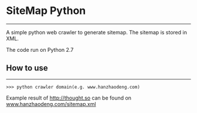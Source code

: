 # SiteMap Python
*********
A simple python web crawler to generate sitemap. The sitemap is stored in XML.

The code run on Python 2.7

## How to use
*******
    >>> python crawler domain(e.g. www.hanzhaodeng.com)


Example result of http://thought.so can be found on www.hanzhaodeng.com/sitemap.xml
